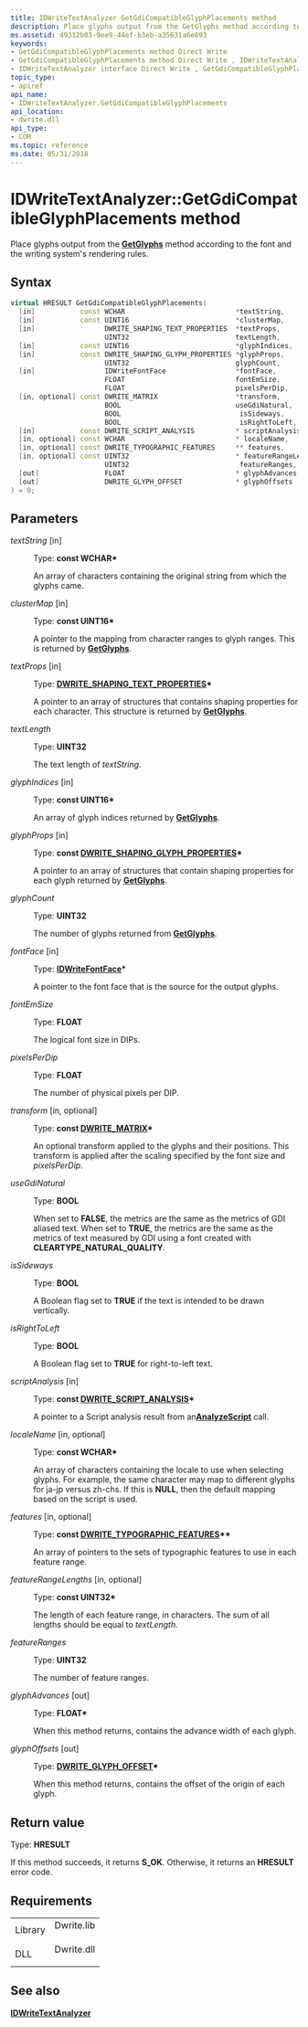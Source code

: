 ```yaml
---
title: IDWriteTextAnalyzer GetGdiCompatibleGlyphPlacements method
description: Place glyphs output from the GetGlyphs method according to the font and the writing system's rendering rules.
ms.assetid: 49312b03-9ee9-44ef-b3eb-a35631a6e693
keywords:
- GetGdiCompatibleGlyphPlacements method Direct Write
- GetGdiCompatibleGlyphPlacements method Direct Write , IDWriteTextAnalyzer interface
- IDWriteTextAnalyzer interface Direct Write , GetGdiCompatibleGlyphPlacements method
topic_type:
- apiref
api_name:
- IDWriteTextAnalyzer.GetGdiCompatibleGlyphPlacements
api_location:
- dwrite.dll
api_type:
- COM
ms.topic: reference
ms.date: 05/31/2018
---
```


# IDWriteTextAnalyzer::GetGdiCompatibleGlyphPlacements method

Place glyphs output from the [**GetGlyphs**](/windows/win32/api/dwrite/nf-dwrite-idwritetextanalyzer-getglyphs) method according to the font and the writing system's rendering rules.

## Syntax


```C++
virtual HRESULT GetGdiCompatibleGlyphPlacements(
  [in]           const WCHAR                           *textString,
  [in]           const UINT16                          *clusterMap,
  [in]                 DWRITE_SHAPING_TEXT_PROPERTIES  *textProps,
                       UINT32                          textLength,
  [in]           const UINT16                          *glyphIndices,
  [in]           const DWRITE_SHAPING_GLYPH_PROPERTIES *glyphProps,
                       UINT32                          glyphCount,
  [in]                 IDWriteFontFace                 *fontFace,
                       FLOAT                           fontEmSize,
                       FLOAT                           pixelsPerDip,
  [in, optional] const DWRITE_MATRIX                   *transform,
                       BOOL                            useGdiNatural,
                       BOOL                             isSideways,
                       BOOL                             isRightToLeft,
  [in]           const DWRITE_SCRIPT_ANALYSIS          * scriptAnalysis,
  [in, optional] const WCHAR                           * localeName,
  [in, optional] const DWRITE_TYPOGRAPHIC_FEATURES     ** features,
  [in, optional] const UINT32                          * featureRangeLengths,
                       UINT32                           featureRanges,
  [out]                FLOAT                           * glyphAdvances,
  [out]                DWRITE_GLYPH_OFFSET             * glyphOffsets
) = 0;
```



## Parameters

<dl> <dt>

*textString* \[in\]
</dt> <dd>

Type: **const WCHAR\***

An array of characters containing the original string from which the glyphs came.

</dd> <dt>

*clusterMap* \[in\]
</dt> <dd>

Type: **const UINT16\***

A pointer to the mapping from character ranges to glyph ranges. This is returned by [**GetGlyphs**](/windows/win32/api/dwrite/nf-dwrite-idwritetextanalyzer-getglyphs).

</dd> <dt>

*textProps* \[in\]
</dt> <dd>

Type: **[**DWRITE\_SHAPING\_TEXT\_PROPERTIES**](/windows/win32/api/dwrite/ns-dwrite-dwrite_shaping_text_properties)\***

A pointer to an array of structures that contains shaping properties for each character. This structure is returned by [**GetGlyphs**](/windows/win32/api/dwrite/nf-dwrite-idwritetextanalyzer-getglyphs).

</dd> <dt>

*textLength* 
</dt> <dd>

Type: **UINT32**

The text length of *textString*.

</dd> <dt>

*glyphIndices* \[in\]
</dt> <dd>

Type: **const UINT16\***

An array of glyph indices returned by [**GetGlyphs**](/windows/win32/api/dwrite/nf-dwrite-idwritetextanalyzer-getglyphs).

</dd> <dt>

*glyphProps* \[in\]
</dt> <dd>

Type: **const [**DWRITE\_SHAPING\_GLYPH\_PROPERTIES**](/windows/win32/api/dwrite/ns-dwrite-dwrite_shaping_glyph_properties)\***

A pointer to an array of structures that contain shaping properties for each glyph returned by [**GetGlyphs**](/windows/win32/api/dwrite/nf-dwrite-idwritetextanalyzer-getglyphs).

</dd> <dt>

*glyphCount* 
</dt> <dd>

Type: **UINT32**

The number of glyphs returned from [**GetGlyphs**](/windows/win32/api/dwrite/nf-dwrite-idwritetextanalyzer-getglyphs).

</dd> <dt>

*fontFace* \[in\]
</dt> <dd>

Type: **[**IDWriteFontFace**](/windows/win32/api/dwrite/nn-dwrite-idwritefontface)\***

A pointer to the font face that is the source for the output glyphs.

</dd> <dt>

*fontEmSize* 
</dt> <dd>

Type: **FLOAT**

The logical font size in DIPs.

</dd> <dt>

*pixelsPerDip* 
</dt> <dd>

Type: **FLOAT**

The number of physical pixels per DIP.

</dd> <dt>

*transform* \[in, optional\]
</dt> <dd>

Type: **const [**DWRITE\_MATRIX**](/windows/win32/api/dwrite/ns-dwrite-dwrite_matrix)\***

An optional transform applied to the glyphs and their positions. This transform is applied after the scaling specified by the font size and *pixelsPerDip*.

</dd> <dt>

*useGdiNatural* 
</dt> <dd>

Type: **BOOL**

When set to **FALSE**, the metrics are the same as the metrics of GDI aliased text. When set to **TRUE**, the metrics are the same as the metrics of text measured by GDI using a font created with **CLEARTYPE\_NATURAL\_QUALITY**.

</dd> <dt>

 *isSideways* 
</dt> <dd>

Type: **BOOL**

A Boolean flag set to **TRUE** if the text is intended to be drawn vertically.

</dd> <dt>

 *isRightToLeft* 
</dt> <dd>

Type: **BOOL**

A Boolean flag set to **TRUE** for right-to-left text.

</dd> <dt>

 *scriptAnalysis* \[in\]
</dt> <dd>

Type: **const [**DWRITE\_SCRIPT\_ANALYSIS**](/windows/win32/api/dwrite/ns-dwrite-dwrite_script_analysis)\***

A pointer to a Script analysis result from an[**AnalyzeScript**](/windows/win32/api/dwrite/nf-dwrite-idwritetextanalyzer-analyzescript) call.

</dd> <dt>

 *localeName* \[in, optional\]
</dt> <dd>

Type: **const WCHAR\***

An array of characters containing the locale to use when selecting glyphs. For example, the same character may map to different glyphs for ja-jp versus zh-chs. If this is **NULL**, then the default mapping based on the script is used.

</dd> <dt>

 *features* \[in, optional\]
</dt> <dd>

Type: **const [**DWRITE\_TYPOGRAPHIC\_FEATURES**](/windows/win32/api/dwrite/ns-dwrite-dwrite_typographic_features)\*\***

An array of pointers to the sets of typographic features to use in each feature range.

</dd> <dt>

 *featureRangeLengths* \[in, optional\]
</dt> <dd>

Type: **const UINT32\***

The length of each feature range, in characters. The sum of all lengths should be equal to *textLength*.

</dd> <dt>

 *featureRanges* 
</dt> <dd>

Type: **UINT32**

The number of feature ranges.

</dd> <dt>

 *glyphAdvances* \[out\]
</dt> <dd>

Type: **FLOAT\***

When this method returns, contains the advance width of each glyph.

</dd> <dt>

 *glyphOffsets* \[out\]
</dt> <dd>

Type: **[**DWRITE\_GLYPH\_OFFSET**](/windows/win32/api/dwrite/ns-dwrite-dwrite_glyph_offset)\***

When this method returns, contains the offset of the origin of each glyph.

</dd> </dl>

## Return value

Type: **HRESULT**

If this method succeeds, it returns **S\_OK**. Otherwise, it returns an **HRESULT** error code.

## Requirements



|                    |                                                                                       |
|--------------------|---------------------------------------------------------------------------------------|
| Library<br/> | <dl> <dt>Dwrite.lib</dt> </dl> |
| DLL<br/>     | <dl> <dt>Dwrite.dll</dt> </dl> |



## See also

<dl> <dt>

[**IDWriteTextAnalyzer**](/windows/win32/api/dwrite/nn-dwrite-idwritetextanalyzer)
</dt> </dl>

 

